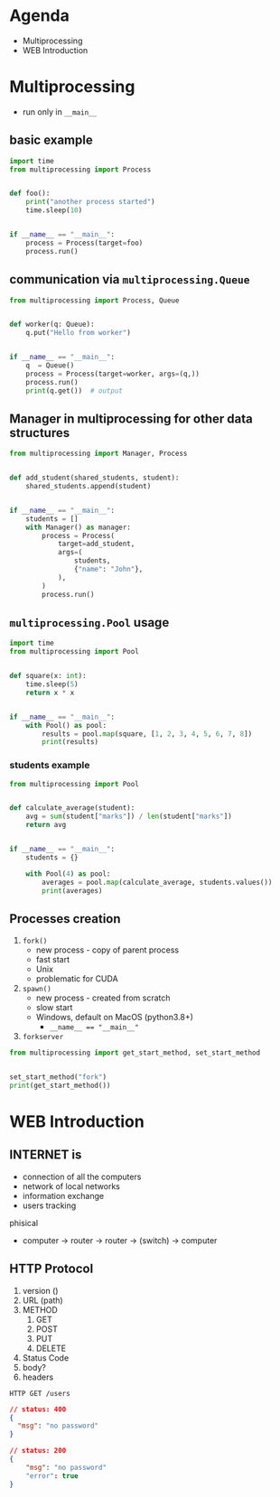 # Agenda

- Multiprocessing
- WEB Introduction

# Multiprocessing

- run only in `__main__`

## basic example

```python
import time
from multiprocessing import Process


def foo():
    print("another process started")
    time.sleep(10)


if __name__ == "__main__":
    process = Process(target=foo)
    process.run()
```

## communication via `multiprocessing.Queue`

```python
from multiprocessing import Process, Queue


def worker(q: Queue):
    q.put("Hello from worker")


if __name__ == "__main__":
    q  = Queue()
    process = Process(target=worker, args=(q,))
    process.run()
    print(q.get())  # output

```

## Manager in multiprocessing for other data structures

```python
from multiprocessing import Manager, Process


def add_student(shared_students, student):
    shared_students.append(student)


if __name__ == "__main__":
    students = []
    with Manager() as manager:
        process = Process(
            target=add_student,
            args=(
                students,
                {"name": "John"},
            ),
        )
        process.run()

```

## `multiprocessing.Pool` usage

```python
import time
from multiprocessing import Pool


def square(x: int):
    time.sleep(5)
    return x * x


if __name__ == "__main__":
    with Pool() as pool:
        results = pool.map(square, [1, 2, 3, 4, 5, 6, 7, 8])
        print(results)
```

### students example

```python
from multiprocessing import Pool


def calculate_average(student):
    avg = sum(student["marks"]) / len(student["marks"])
    return avg


if __name__ == "__main__":
    students = {}

    with Pool(4) as pool:
        averages = pool.map(calculate_average, students.values())
        print(averages)
```

## Processes creation

1. `fork()`
   - new process - copy of parent process
   - fast start
   - Unix
   - problematic for CUDA
2. `spawn()`
   - new process - created from scratch
   - slow start
   - Windows, default on MacOS (python3.8+)
     - `__name__ == "__main__"`
3. `forkserver`

```python
from multiprocessing import get_start_method, set_start_method


set_start_method("fork")
print(get_start_method())
```

# WEB Introduction

## INTERNET is

- connection of all the computers
- network of local networks
- information exchange
- users tracking

phisical

- computer -> router -> router -> (switch) -> computer

## HTTP Protocol

1. version ()
2. URL (path)
3. METHOD
   1. GET
   2. POST
   3. PUT
   4. DELETE
4. Status Code
5. body?
6. headers

`HTTP GET /users`

```json
// status: 400
{
  "msg": "no password"
}
```

```json
// status: 200
{
    "msg": "no password"
    "error": true
}
```
